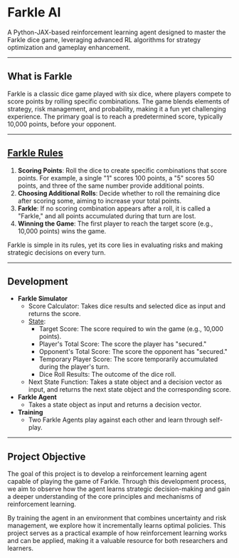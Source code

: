 # Farkle AI

A Python-JAX-based reinforcement learning agent designed to master the Farkle dice game, leveraging advanced RL algorithms for strategy optimization and gameplay enhancement.

---
## What is Farkle

Farkle is a classic dice game played with six dice, where players compete to score points by rolling specific combinations. The game blends elements of strategy, risk management, and probability, making it a fun yet challenging experience. The primary goal is to reach a predetermined score, typically 10,000 points, before your opponent.

---
## [Farkle Rules](Farkle%20Rules.md)

1. **Scoring Points**: Roll the dice to create specific combinations that score points. For example, a single "1" scores 100 points, a "5" scores 50 points, and three of the same number provide additional points.
2. **Choosing Additional Rolls**: Decide whether to roll the remaining dice after scoring some, aiming to increase your total points.
3. **Farkle**: If no scoring combination appears after a roll, it is called a "Farkle," and all points accumulated during that turn are lost.
4. **Winning the Game**: The first player to reach the target score (e.g., 10,000 points) wins the game.

Farkle is simple in its rules, yet its core lies in evaluating risks and making strategic decisions on every turn.

---
## Development

- **Farkle Simulator**
    - Score Calculator: Takes dice results and selected dice as input and returns the score.
    - [State](Farkle%20Simulator/State%20Representation%20(Encoding).md):
        - Target Score: The score required to win the game (e.g., 10,000 points).
        - Player's Total Score: The score the player has "secured."
        - Opponent's Total Score: The score the opponent has "secured."
        - Temporary Player Score: The score temporarily accumulated during the player's turn.
        - Dice Roll Results: The outcome of the dice roll.
    - Next State Function: Takes a state object and a decision vector as input, and returns the next state object and the corresponding score.
- **Farkle Agent**
    - Takes a state object as input and returns a decision vector.
- **Training**
    - Two Farkle Agents play against each other and learn through self-play.


---
## Project Objective

The goal of this project is to develop a reinforcement learning agent capable of playing the game of Farkle. Through this development process, we aim to observe how the agent learns strategic decision-making and gain a deeper understanding of the core principles and mechanisms of reinforcement learning.

By training the agent in an environment that combines uncertainty and risk management, we explore how it incrementally learns optimal policies. This project serves as a practical example of how reinforcement learning works and can be applied, making it a valuable resource for both researchers and learners.